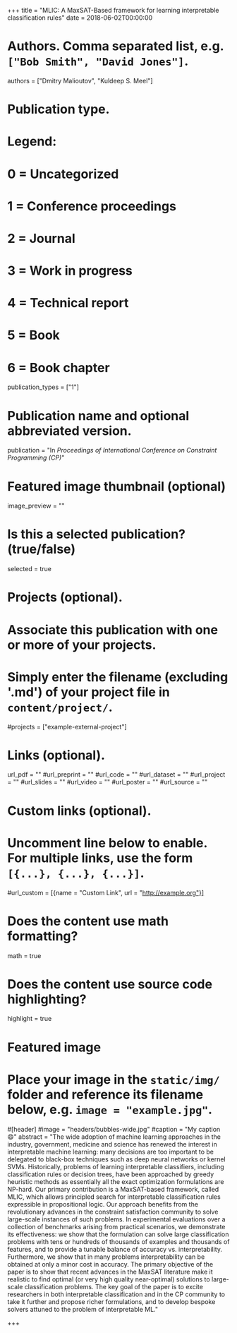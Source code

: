 +++
title = "MLIC: A MaxSAT-Based framework for learning interpretable classification rules"
date = 2018-06-02T00:00:00

# Authors. Comma separated list, e.g. `["Bob Smith", "David Jones"]`.
authors = ["Dmitry Malioutov", "Kuldeep S. Meel"]

# Publication type.
# Legend:
# 0 = Uncategorized
# 1 = Conference proceedings
# 2 = Journal
# 3 = Work in progress
# 4 = Technical report
# 5 = Book
# 6 = Book chapter
publication_types = ["1"]

# Publication name and optional abbreviated version.
publication = "In *Proceedings of International Conference on Constraint Programming (CP)*"


# Featured image thumbnail (optional)
image_preview = ""

# Is this a selected publication? (true/false)
selected = true

# Projects (optional).
#   Associate this publication with one or more of your projects.
#   Simply enter the filename (excluding '.md') of your project file in `content/project/`.
#projects = ["example-external-project"]


# Links (optional).
url_pdf = ""
#url_preprint = ""
#url_code = ""
#url_dataset = ""
#url_project = ""
#url_slides = ""
#url_video = ""
#url_poster = ""
#url_source = ""

# Custom links (optional).
#   Uncomment line below to enable. For multiple links, use the form `[{...}, {...}, {...}]`.
#url_custom = [{name = "Custom Link", url = "http://example.org"}]

# Does the content use math formatting?
math = true

# Does the content use source code highlighting?
highlight = true

# Featured image
# Place your image in the `static/img/` folder and reference its filename below, e.g. `image = "example.jpg"`.
#[header]
#image = "headers/bubbles-wide.jpg"
#caption = "My caption :smile:"
abstract = "The wide adoption of machine learning approaches in the industry, government, medicine and science has renewed the interest in interpretable machine learning: many decisions are too important to be delegated to black-box techniques such as deep neural networks or kernel SVMs. Historically, problems of learning interpretable classifiers, including classification rules or decision trees, have been approached by greedy heuristic methods as essentially all the exact optimization formulations are NP-hard. Our primary contribution is a MaxSAT-based framework, called MLIC, which allows principled search for interpretable classification rules expressible in propositional logic. Our approach benefits from the revolutionary advances in the constraint satisfaction community to solve large-scale instances of such problems. In experimental evaluations over a collection of benchmarks arising from practical scenarios, we demonstrate its effectiveness: we show that the formulation can solve large classification problems with tens or hundreds of thousands of examples and thousands of features, and to provide a tunable balance of accuracy vs. interpretability. Furthermore, we show that in many problems interpretability can be obtained at only a minor cost in accuracy. The primary objective of the paper is to show that recent advances in the MaxSAT literature make it realistic to find optimal (or very high quality near-optimal) solutions to large-scale classification problems. The key goal of the paper is to excite researchers in both interpretable classification and in the CP community to take it further and propose richer formulations, and to develop bespoke solvers attuned to the problem of interpretable ML."

+++

